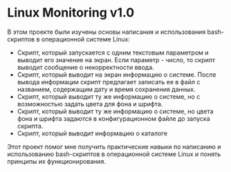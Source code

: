 # Linux Monitoring v1.0

В этом проекте были изучены основы написания и использования bash-скриптов в операционной системе Linux:

 - Скрипт, который запускается с одним текстовым параметром и выводит его значение на экран. Если параметр - число, то скрипт выводит сообщение о некорректности ввода.
 - Скрипт, который выводит на экран информацию о системе. После вывода информации скрипт предлагает записать ее в файл с названием, содержащим дату и время сохранения данных.
 - Скрипт, который выводит ту же информацию о системе, но с возможностью задать цвета для фона и шрифта.
 - Скрипт, который выводит ту же информацию о системе, но цвета фона и шрифта задаются в конфигурационном файле до запуска скрипта.
 - Скрипт, который выводит информацию о каталоге

Этот проект помог мне получить практические навыки по написанию и использованию bash-скриптов в операционной системе Linux и понять принципы их функционирования.
